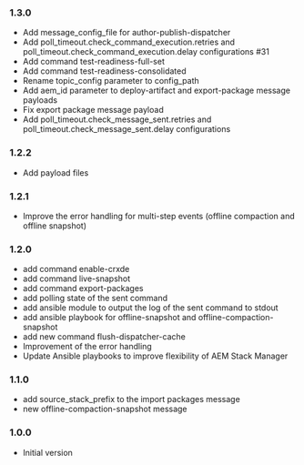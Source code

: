 ### 1.3.0
* Add message_config_file for author-publish-dispatcher
* Add poll_timeout.check_command_execution.retries and poll_timeout.check_command_execution.delay configurations #31
* Add command test-readiness-full-set
* Add command test-readiness-consolidated
* Rename topic_config parameter to config_path
* Add aem_id parameter to deploy-artifact and export-package message payloads
* Fix export package message payload
* Add poll_timeout.check_message_sent.retries and poll_timeout.check_message_sent.delay configurations

### 1.2.2
* Add payload files

### 1.2.1
* Improve the error handling for multi-step events (offline compaction and offline snapshot)

### 1.2.0
 * add command enable-crxde
 * add command live-snapshot
 * add command export-packages
 * add polling state of the sent command
 * add ansible module to output the log of the sent command to stdout
 * add ansible playbook for offline-snapshot and offline-compaction-snapshot
 * add new command flush-dispatcher-cache
 * Improvement of the error handling
 * Update Ansible playbooks to improve flexibility of AEM Stack Manager

### 1.1.0
* add source_stack_prefix to the import packages message
* new offline-compaction-snapshot message

### 1.0.0
* Initial version
